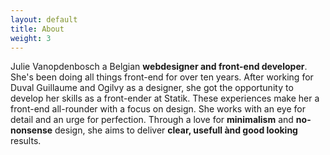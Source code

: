 ```yaml
---
layout: default
title: About
weight: 3
---
```

Julie Vanopdenbosch a Belgian **webdesigner and front-end developer**. She's been doing all things front-end for over ten years. After working for Duval Guillaume and Ogilvy as a designer, she got the opportunity to develop her skills as a front-ender at Statik. These experiences make her a front-end all-rounder with a focus on design. She works with an eye for detail and an urge for perfection. Through a love for **minimalism** and **no-nonsense** design, she aims to deliver **clear, usefull ànd good looking** results.